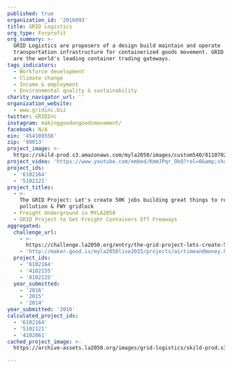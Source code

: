 ```yaml
---
published: true
organization_id: '2016093'
title: GRID Logistics
org_type: Forprofit
org_summary: >-
  GRID Logistics are proposers of a design build maintain and operate
  transportation infrastructure for containerized goods movement. GRID markets
  are the world's leading container trading gateways.
tags_indicators:
  - Workforce development
  - Climate change
  - Income & employment
  - Environmental quality & sustainability
charity_navigator_url: ''
organization_website:
  - www.gridinc.biz
twitter: GRIDInc
instagram: makinggoodongoodsmovement/
facebook: N/A
ein: '454109556'
zip: '90013'
project_image: >-
  https://skild-prod.s3.amazonaws.com/myla2050/images/custom540/8110702055741-team91.png
project_video: 'https://www.youtube.com/embed/KmmJPqr_ObQ?rel=0&amp;showinfo=0'
project_ids:
  - '6102164'
  - '5102121'
project_titles:
  - >-
    The GRID Project: Let's create 50K jobs building great things to reduce air
    pollution & FWY gridlock
  - Freight Underground in MYLA2050
  - GRID Project to Get Freight Containers Off Freeways
aggregated:
  challenge_url:
    - >-
      https://challenge.la2050.org/entry/the-grid-project-lets-create-50k-jobs-building-great-things-to-reduce-air-pollution-fwy-gridlock
    - 'http://maker.good.is/myla2050live2015/projects/airtimeandmoney.html'
  project_ids:
    - '6102164'
    - '4102155'
    - '8102125'
  year_submitted:
    - '2016'
    - '2015'
    - '2014'
year_submitted: '2016'
calculated_project_ids:
  - '6102164'
  - '5102121'
  - '4102061'
cached_project_image: >-
  https://archive-assets.la2050.org/images/grid-logistics/skild-prod.s3.amazonaws.com/myla2050/images/custom540/8110702055741-team91.png

---
```

